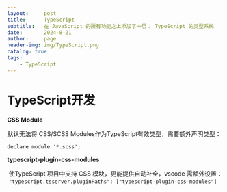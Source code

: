 ```yaml
---
layout:     post
title:      TypeScript
subtitle:   在 JavaScript 的所有功能之上添加了一层： TypeScript 的类型系统
date:       2024-8-21
author:     page
header-img: img/TypeScript.png
catalog: true
tags:
    - TypeScript
---
```


# TypeScript开发

**CSS Module**

默认无法将 CSS/SCSS Modules作为TypeScript有效类型，需要额外声明类型：

 `declare module '*.scss';`

**typescript-plugin-css-modules**

 使TypeScript 项目中支持 CSS 模块，更能提供自动补全，vscode 需额外设置：
 `"typescript.tsserver.pluginPaths": ["typescript-plugin-css-modules"]`
